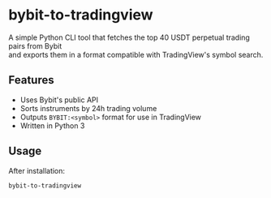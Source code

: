 # bybit-to-tradingview

A simple Python CLI tool that fetches the top 40 USDT perpetual trading pairs from Bybit  
and exports them in a format compatible with TradingView's symbol search.

## Features

- Uses Bybit's public API
- Sorts instruments by 24h trading volume
- Outputs `BYBIT:<symbol>` format for use in TradingView
- Written in Python 3

## Usage

After installation:

```bash
bybit-to-tradingview

